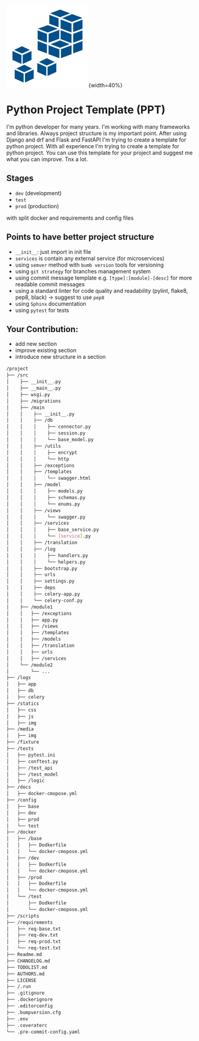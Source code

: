 ![image_info](./statics/img/logo.svg){width=40%}
# Python Project Template (PPT)

I'm python developer for many years. I'm working with many frameworks and libraries. Always project structure is my
important point. After using Django and drf and Flask and FastAPI I'm trying to create a template for python project.
With all experience I'm trying to create a template for python project. You can use this template for your project and
suggest me what you can improve. Tnx a lot.

## Stages

* `dev` (development)
* `test`
* `prod` (production)

with split docker and requirements and config files

## Points to have better project structure

* `__init__`: just import in init file
* `services` is contain any external service (for microservices)
* using `semver` method with `bumb version` tools for versioning
* using `git strategy` for branches management system
* using commit message template e.g. `[type]:[module]-[desc]` for more readable commit messages
* using a standard linter for code quality and readability (pylint, flake8, pep8, black) -> suggest to use `pep8`
* using `Sphinx` documentation
* using `pytest` for tests

## Your Contribution:
* add new section
* improve existing section
* introduce new structure in a section

``` sh
/project
├── /src
│    ├── __init__.py
│    ├── __main__.py
│    ├── wsgi.py
│    ├── /migrations
│    ├── /main
│    │    ├── __init__.py
│    │    ├── /db
│    │    │    ├── connector.py
│    │    │    ├── session.py
│    │    │    └── base_model.py
│    │    ├── /utils
│    │    │    ├── encrypt
│    │    │    └── http
│    │    ├── /exceptions
│    │    ├── /templates
│    │    │    └── swagger.html
│    │    ├── /model
│    │    │    ├── models.py
│    │    │    ├── schemas.py
│    │    │    └── enums.py
│    │    ├── /views
│    │    │    └── swagger.py
│    │    ├── /services
│    │    │    ├── base_service.py
│    │    │    └── [service].py
│    │    ├── /translation
│    │    ├── /log
│    │    │    ├── handlers.py
│    │    │    └── helpers.py
│    │    ├── bootstrap.py
│    │    ├── urls
│    │    ├── settings.py
│    │    ├── deps
│    │    ├── celery-app.py
│    │    └── celery-conf.py
│    ├── /module1
│    │   ├── /exceptions  
│    │   ├── app.py
│    │   ├── /views
│    │   ├── /templates 
│    │   ├── /models
│    │   ├── /translation
│    │   ├── urls
│    │   ├── /services
│    └── /module2
│        └── ...
├── /logs
│   ├── app
│   ├── db
│   ├── celery
├── /statics
│   ├── css
│   ├── js
│   ├── img
├── /media
│   ├── img
├── /fixture
├── /tests
│   ├── pytest.ini
│   ├── conftest.py
│   ├── /test_api
│   ├── /test_model
│   ├── /logic
├── /docs
│   ├── docker-cmopose.yml
├── /config
│   ├── base
│   ├── dev
│   ├── prod
│   └── test
├── /docker
│   ├── /base
│   │   ├── Dodkerfile
│   │   └── docker-cmopose.yml
│   ├── /dev
│   │   ├── Dodkerfile
│   │   └── docker-cmopose.yml
│   ├── /prod
│   │   ├── Dodkerfile
│   │   └── docker-cmopose.yml
│   └── /test
│       ├── Dodkerfile
│       └── docker-cmopose.yml
├── /scripts
├── /requirements
│   ├── req-base.txt
│   ├── req-dev.txt
│   ├── req-prod.txt
│   └── req-test.txt
├── Readme.md
├── CHANGELOG.md
├── TODOLIST.md
├── AUTHORS.md
├── LICENSE
├── /.run
├── .gitignore
├── .dockerignore
├── .editorconfig
├── .bumpversion.cfg
├── .env
├── .coveraterc
└── .pre-commit-config.yaml

```